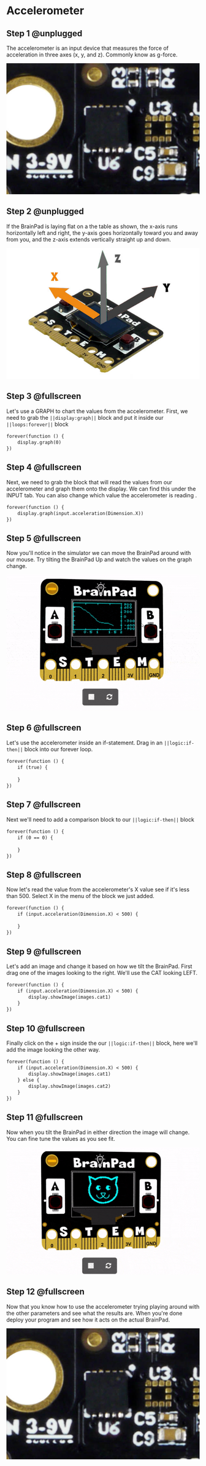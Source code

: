# Accelerometer

## Step 1 @unplugged

The accelerometer is an input device that measures the force of acceleration in three axes (x, y, and z). Commonly know as g-force. 

![BrainPad Accelerometer Image](../static/images/accelerometer.jpg)

## Step 2 @unplugged

If the BrainPad is laying flat on a the table as shown, the x-axis runs horizontally left and right, the y-axis goes horizontally toward you and away from you, and the z-axis extends vertically straight up and down.

![BrainPad Accelerometer Image](../static/images/axis.jpg)

## Step 3 @fullscreen

Let's use a GRAPH to chart the values from the accelerometer. First, we need to grab the ``||display:graph||`` block and put it inside our ``||loops:forever||`` block

```blocks
forever(function () {
    display.graph(0)
})   
```

## Step 4 @fullscreen

Next, we need to grab the block that will read the values from our accelerometer and graph them onto the display. We can find this under the INPUT tab. You can also change which value the accelerometer is reading . 

```blocks
forever(function () {
    display.graph(input.acceleration(Dimension.X))
})
```

## Step 5 @fullscreen

Now you'll notice in the simulator we can move the BrainPad around with our mouse. Try tilting the BrainPad Up and watch the values on the graph change.

![BrainPad Accelerometer Image](../static/images/accel_sim_demo.gif)

## Step 6 @fullscreen

Let's use the accelerometer inside an if-statement. Drag in an ``||logic:if-then||`` block into our forever loop. 

```blocks
forever(function () {
    if (true) {
    	
    }
})
```

## Step 7 @fullscreen

Next we'll need to add a comparison block to our ``||logic:if-then||`` block

```blocks
forever(function () {
    if (0 == 0) {
    	
    }
})
```

## Step 8 @fullscreen

Now let's read the value from the accelerometer's X value see if it's less than 500. Select X in the menu of the block we just added. 

```blocks
forever(function () {
    if (input.acceleration(Dimension.X) < 500) {
    	
    }
})
```

## Step 9 @fullscreen

Let's add an image and change it based on how we tilt the BrainPad. First drag one of the images looking to the right. We'll use the CAT looking LEFT.

```blocks
forever(function () {
    if (input.acceleration(Dimension.X) < 500) {
        display.showImage(images.cat1)
    }
})
```

## Step 10 @fullscreen

Finally click on the + sign inside the our ``||logic:if-then||`` block, here we'll add the image looking the other way. 

```blocks
forever(function () {
    if (input.acceleration(Dimension.X) < 500) {
        display.showImage(images.cat1)
    } else {
        display.showImage(images.cat2)
    }
})
```

## Step 11 @fullscreen

Now when you tilt the BrainPad in either direction the image will change. You can fine tune the values as you see fit.  

![BrainPad Accelerometer Image](../static/images/cats_eyes_accel.gif)

## Step 12 @fullscreen

Now that you know how to use the accelerometer trying playing around with the other parameters and see what the results are. When you're done deploy your program and see how it acts on the actual BrainPad. 

![BrainPad Accelerometer Image](../static/images/accelerometer.jpg)